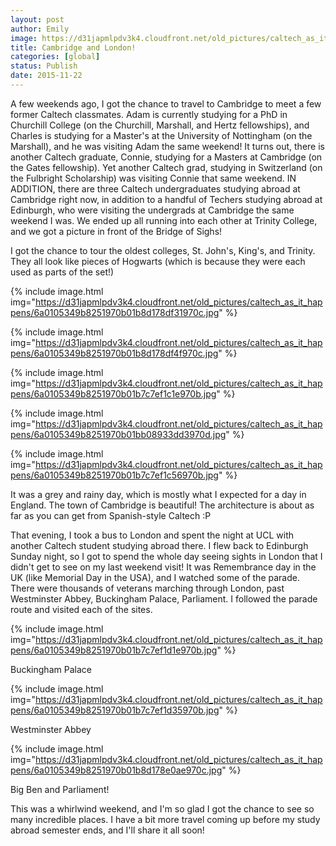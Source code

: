 ```yaml
---
layout: post
author: Emily
image: https://d31japmlpdv3k4.cloudfront.net/old_pictures/caltech_as_it_happens/6a0105349b8251970b01b8d178df05970c.jpg
title: Cambridge and London! 
categories: [global]
status: Publish
date: 2015-11-22
---
```



A few weekends ago, I got the chance to travel to Cambridge to meet a few former Caltech classmates. Adam is currently studying for a PhD in Churchill College (on the Churchill, Marshall, and Hertz fellowships), and Charles is studying for a Master's at the University of Nottingham (on the Marshall), and he was visiting Adam the same weekend! It turns out, there is another Caltech graduate, Connie, studying for a Masters at Cambridge (on the Gates fellowship). Yet another Caltech grad, studying in Switzerland (on the Fulbright Scholarship) was visiting Connie that same weekend. IN ADDITION, there are three Caltech undergraduates studying abroad at Cambridge right now, in addition to a handful of Techers studying abroad at Edinburgh, who were visiting the undergrads at Cambridge the same weekend I was. We ended up all running into each other at Trinity College, and we got a picture in front of the Bridge of Sighs!

I got the chance to tour the oldest colleges, St. John's, King's, and Trinity. They all look like pieces of Hogwarts (which is because they were each used as parts of the set!)

{% include image.html img="https://d31japmlpdv3k4.cloudfront.net/old_pictures/caltech_as_it_happens/6a0105349b8251970b01b8d178df31970c.jpg" %}


{% include image.html img="https://d31japmlpdv3k4.cloudfront.net/old_pictures/caltech_as_it_happens/6a0105349b8251970b01b8d178df4f970c.jpg" %}


{% include image.html img="https://d31japmlpdv3k4.cloudfront.net/old_pictures/caltech_as_it_happens/6a0105349b8251970b01b7c7ef1c1e970b.jpg" %}


{% include image.html img="https://d31japmlpdv3k4.cloudfront.net/old_pictures/caltech_as_it_happens/6a0105349b8251970b01bb08933dd3970d.jpg" %}


{% include image.html img="https://d31japmlpdv3k4.cloudfront.net/old_pictures/caltech_as_it_happens/6a0105349b8251970b01b7c7ef1c56970b.jpg" %}

It was a grey and rainy day, which is mostly what I expected for a day in England. The town of Cambridge is beautiful! The architecture is about as far as you can get from Spanish-style Caltech :P

That evening, I took a bus to London and spent the night at UCL with another Caltech student studying abroad there. I flew back to Edinburgh Sunday night, so I got to spend the whole day seeing sights in London that I didn't get to see on my last weekend visit! It was Remembrance day in the UK (like Memorial Day in the USA), and I watched some of the parade. There were thousands of veterans marching through London, past Westminster Abbey, Buckingham Palace, Parliament. I followed the parade route and visited each of the sites.


{% include image.html img="https://d31japmlpdv3k4.cloudfront.net/old_pictures/caltech_as_it_happens/6a0105349b8251970b01b7c7ef1d1e970b.jpg" %}

Buckingham Palace


{% include image.html img="https://d31japmlpdv3k4.cloudfront.net/old_pictures/caltech_as_it_happens/6a0105349b8251970b01b7c7ef1d35970b.jpg" %}

Westminster Abbey

{% include image.html img="https://d31japmlpdv3k4.cloudfront.net/old_pictures/caltech_as_it_happens/6a0105349b8251970b01b8d178e0ae970c.jpg" %}

Big Ben and Parliament!

This was a whirlwind weekend, and I'm so glad I got the chance to see so many incredible places. I have a bit more travel coming up before my study abroad semester ends, and I'll share it all soon!
